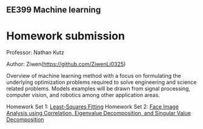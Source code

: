 ## EE399 Machine learning 
# Homework submission
Professor: Nathan Kutz

Author: Ziwen(https://github.com/ZiwenLi0325)

Overview of machine learning method with a focus on formulating the underlying optimization problems required to solve engineering and science related problems. Models examples will be drawn from signal processing, computer vision, and robotics among other application areas.

Homework Set 1: [Least-Squares Fitting](https://github.com/ZiwenLi0325/EE399/tree/main/hw1)
Homework Set 2: [Face Image Analysis using Correlation, Eigenvalue Decomposition, and Singular Value Decomposition](https://github.com/ZiwenLi0325/EE399/tree/main/hw2)


